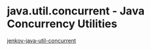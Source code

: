# java.util.concurrent - Java Concurrency Utilities

[jenkov-java-util-concurrent](http://tutorials.jenkov.com/java-util-concurrent/index.html)

